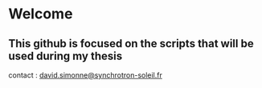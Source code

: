 # Welcome 

## This github is focused on the scripts that will be used during my thesis

contact : david.simonne@synchrotron-soleil.fr